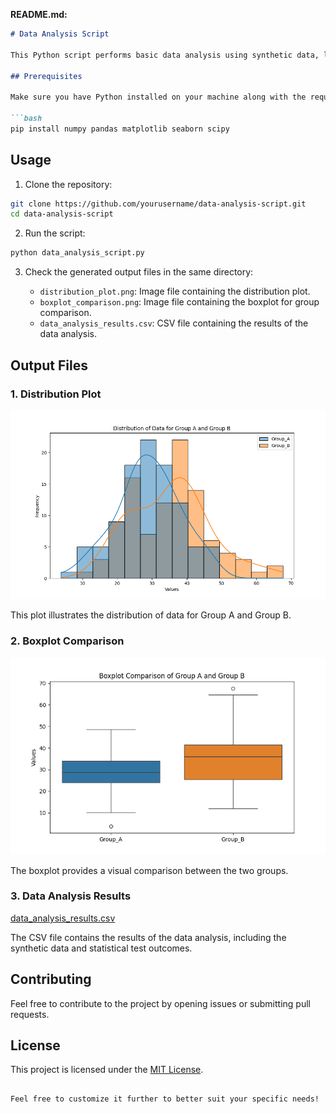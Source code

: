 
**README.md:**

```markdown
# Data Analysis Script

This Python script performs basic data analysis using synthetic data, leveraging the power of NumPy, Pandas, Matplotlib, Seaborn, and SciPy. It generates synthetic data for two groups, visualizes the distribution, creates a boxplot for group comparison, and performs an independent t-test to determine if there is a significant difference between the groups.

## Prerequisites

Make sure you have Python installed on your machine along with the required libraries. You can install the dependencies using the following command:

```bash
pip install numpy pandas matplotlib seaborn scipy
```

## Usage

1. Clone the repository:

```bash
git clone https://github.com/yourusername/data-analysis-script.git
cd data-analysis-script
```

2. Run the script:

```bash
python data_analysis_script.py
```

3. Check the generated output files in the same directory:

   - `distribution_plot.png`: Image file containing the distribution plot.
   - `boxplot_comparison.png`: Image file containing the boxplot for group comparison.
   - `data_analysis_results.csv`: CSV file containing the results of the data analysis.

## Output Files

### 1. Distribution Plot

![Distribution Plot](distribution_plot.png)

This plot illustrates the distribution of data for Group A and Group B.

### 2. Boxplot Comparison

![Boxplot Comparison](boxplot_comparison.png)

The boxplot provides a visual comparison between the two groups.

### 3. Data Analysis Results

[data_analysis_results.csv](data_analysis_results.csv)

The CSV file contains the results of the data analysis, including the synthetic data and statistical test outcomes.

## Contributing

Feel free to contribute to the project by opening issues or submitting pull requests.

## License

This project is licensed under the [MIT License](LICENSE).
```

Feel free to customize it further to better suit your specific needs!
